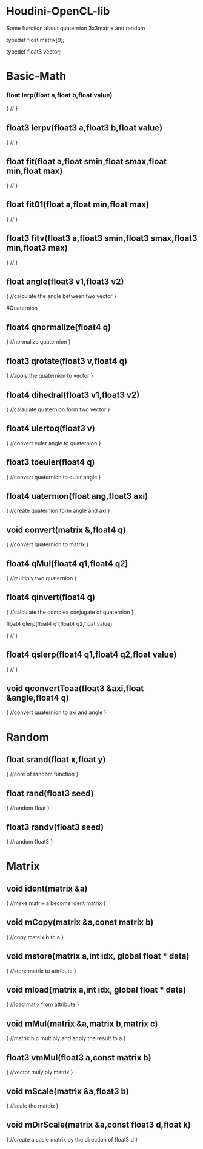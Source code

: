 # Houdini-OpenCL-lib
Some function about quaternion 3x3matrix  and random

typedef float matrix[9];

typedef float3 vector;


# Basic-Math

### float lerp(float a,float b,float value)

{
  //
}



## float3 lerpv(float3 a,float3 b,float value)

{
    //
}




## float fit(float a,float smin,float smax,float min,float max)

{
    //
}



## float fit01(float a,float min,float max)

{
    //
}



## float3 fitv(float3 a,float3 smin,float3 smax,float3 min,float3 max)

{
    //
}



## float angle(float3 v1,float3 v2)

{
    //calculate the angle between two vector
}




#Quaternion

## float4 qnormalize(float4 q)

{
    //normalize quaternion
}



## float3 qrotate(float3 v,float4 q)

{
    //apply the quaternion to vector
}



## float4 dihedral(float3 v1,float3 v2)

{
    //calaulate quaternion form two vector
}



## float4 ulertoq(float3 v)

{
    //convert euler angle to quaternion
}



## float3 toeuler(float4 q)

{
    //convert quaternion to euler angle
}



## float4 uaternion(float ang,float3 axi)

{
    //create quaternion form angle and axi
}



## void convert(matrix &,float4 q)

{
    //convert quaternion to matrix
}



## float4 qMul(float4 q1,float4 q2)

{
    //multiply two quaternion
}




## float4 qinvert(float4 q)

{
    //calculate the complex conjugate of quaternion
}

float4 qlerp(float4 q1,float4 q2,float value)

{
    //
}



## float4 qslerp(float4 q1,float4 q2,float value)

{
    //
}


## void qconvertToaa(float3 &axi,float &angle,float4 q)

{
    //convert quaternion to axi and angle
}




# Random

## float srand(float x,float y)

{
    //core of random function 
}



## float rand(float3 seed)

{
    //random float
}



## float3  randv(float3 seed)

{
    //random float3
}




# Matrix

## void ident(matrix &a)

{
    //make matrix a become ident matrix
}



## void mCopy(matrix &a,const matrix b)

{
    //copy mateix b to a
}



## void mstore(matrix a,int idx, global float * data)

{
    //store matrix to attribute
}



## void mload(matrix a,int idx, global float * data)

{
    //load matix from attribute
}



## void mMul(matrix &a,matrix b,matrix c)

{
    //matrix b,c multiply and apply the result to a
}



## float3 vmMul(float3 a,const matrix b)

{
    //vector mulyiply matrix
}



## void mScale(matrix &a,float3 b)

{
    //scale the mateix
}



## void mDirScale(matrix &a,const float3 d,float k)

{
    //create a scale matrix by the direction of float3 d
}

 
